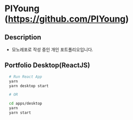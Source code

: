 # PIYoung (https://github.com/PIYoung)

## Description

- 모노레포로 작성 중인 개인 포트폴리오입니다.

## Portfolio Desktop(ReactJS)

```bash
  # Run React App
  yarn
  yarn desktop start

  # OR

  cd apps/desktop
  yarn
  yarn start
```
